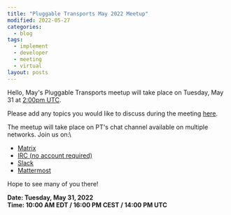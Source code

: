 ```yaml
---
title: "Pluggable Transports May 2022 Meetup"
modified: 2022-05-27
categories:
  - blog
tags:
  - implement
  - developer
  - meeting
  - virtual
layout: posts
---
```


Hello, May's Pluggable Transports meetup will take place on Tuesday, May
31 at [2:00pm UTC](https://time.is/0200PM_31_May_2022_in_UTC?PT_meetup_may_31).

Please add any topics you would like to discuss during the meeting
[here](https://pad.riseup.net/p/pt-meetup-keep).

The meetup will take place on PT's chat channel available on multiple networks.
Join us on:\

* [Matrix](https://matrix.to/#/#pluggable-transports:matrix.org)
* [IRC (no account required)](https://webchat.oftc.net/?channels=pluggable-transports)
* [Slack](https://openobservatory.slack.com/messages/pluggable-transports/)
* [Mattermost](https://community.internetfreedomfestival.org/community/channels/pluggable-transport)

Hope to see many of you there!

**Date: Tuesday, May 31, 2022**\
**Time: 10:00 AM EDT / 16:00 PM CEST / 14:00 PM UTC**
